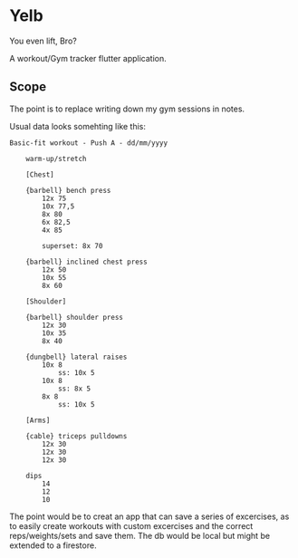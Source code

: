 # Yelb

You even lift, Bro?

A workout/Gym tracker flutter application.

## Scope

The point is to replace writing down my gym sessions in notes.

Usual data looks somehting like this:

    Basic-fit workout - Push A - dd/mm/yyyy

        warm-up/stretch

        [Chest]

        {barbell} bench press
            12x 75
            10x 77,5
            8x 80
            6x 82,5
            4x 85

            superset: 8x 70

        {barbell} inclined chest press
            12x 50
            10x 55
            8x 60

        [Shoulder]

        {barbell} shoulder press
            12x 30
            10x 35
            8x 40

        {dungbell} lateral raises
            10x 8
                ss: 10x 5
            10x 8
                ss: 8x 5
            8x 8
                ss: 10x 5
            
        [Arms]

        {cable} triceps pulldowns
            12x 30
            12x 30
            12x 30

        dips
            14
            12
            10
    
The point would be to creat an app that can save a series of excercises, as to easily create workouts with custom excercises and the correct reps/weights/sets and save them.
The db would be local but might be extended to a firestore.


